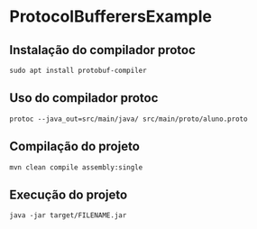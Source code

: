 # ProtocolBufferersExample

## Instalação do compilador protoc

```
sudo apt install protobuf-compiler
```

## Uso do compilador protoc

```
protoc --java_out=src/main/java/ src/main/proto/aluno.proto
```

## Compilação do projeto

```
mvn clean compile assembly:single

```

## Execução do projeto
```
java -jar target/FILENAME.jar
```